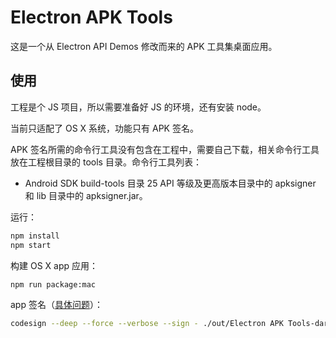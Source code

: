 # Electron APK Tools

这是一个从 Electron API Demos 修改而来的 APK 工具集桌面应用。



## 使用

工程是个 JS 项目，所以需要准备好 JS 的环境，还有安装 node。

当前只适配了 OS X 系统，功能只有 APK 签名。

APK 签名所需的命令行工具没有包含在工程中，需要自己下载，相关命令行工具放在工程根目录的 tools 目录。命令行工具列表：

- Android SDK build-tools 目录 25 API 等级及更高版本目录中的 apksigner 和 lib 目录中的 apksigner.jar。

运行：

```bash
npm install
npm start
```

构建 OS X app 应用：

```bash
npm run package:mac
```

app 签名（[具体问题](https://github.com/electron/electron/issues/7476)）：

```bash
codesign --deep --force --verbose --sign - ./out/Electron APK Tools-darwin-x64/Electron APK Tools.app
```

